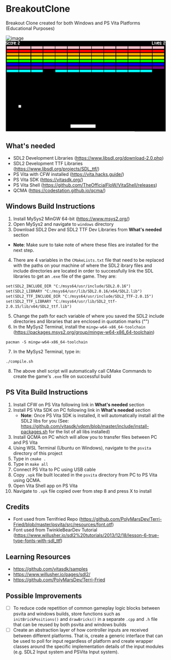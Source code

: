 # BreakoutClone
Breakout Clone created for both Windows and PS Vita Platforms (Educational Purposes)

![image](preview/game_preview.gif)
![image](preview/preview.png)

## What's needed
* SDL2 Development Libraries (https://www.libsdl.org/download-2.0.php)
* SDL2 Development TTF Libraries (https://www.libsdl.org/projects/SDL_ttf/)
* PS Vita with CFW installed (https://vita.hacks.guide/)
* PS Vita SDK (https://vitasdk.org/)
* PS Vita Shell (https://github.com/TheOfficialFloW/VitaShell/releases)
* QCMA (https://codestation.github.io/qcma/)

## Windows Build Instructions
1. Install MySys2 MinGW 64-bit (https://www.msys2.org/)
2. Open MySys2 and navigate to `windows` directory
3. Download SDL2 Dev and SDL2 TTF Dev Libraries from **What's needed** section
  * **Note**: Make sure to take note of where these files are installed for the next step.
4. There are 4 variables in the `CMakeLists.txt` file that need to be replaced with the paths on your machine of where the SDL2 ibrary files and include directories are located in order to successfully link the SDL libraries to get an `.exe` file of the game. They are:
```
set(SDL2_INCLUDE_DIR "C:/msys64/usr/include/SDL2.0.16")
set(SDL2_LIBRARY "C:/msys64/usr/lib/SDL2.0.16/x64/SDL2.lib")
set(SDL2_TTF_INCLUDE_DIR "C:/msys64/usr/include/SDL2_TTF-2.0.15")
set(SDL2_TTF_LIBRARY "C:/msys64/usr/lib/SDL2_ttf-2.0.15/lib/x64/SDL2_ttf.lib")
```
5. Change the path for each variable of where you saved the SDL2 include directories and libraries that are enclosed in quotation marks ("")
6. In the MySys2 Terminal, install the `mingw-w64-x86_64-toolchain` (https://packages.msys2.org/group/mingw-w64-x86_64-toolchain)
```
pacman -S mingw-w64-x86_64-toolchain
```
7. In the MySys2 Terminal, type in:
```
./compile.sh
```
8. The above shell script will automatically call CMake Commands to create the game's `.exe` file on successful build



## PS Vita Build Instructions
1. Install CFW on PS Vita following link in **What's needed** section
2. Install PS Vita SDK on PC following link in **What's needed** section
   * **Note**: Once PS Vita SDK is installed, it will automatically install all the SDL2 libs for you (See: https://github.com/vitasdk/vdpm/blob/master/include/install-packages.sh for the list of all libs installed)
3. Install QCMA on PC which will allow you to transfer files between PC and PS Vita
4. Using WSL Terminal (Ubuntu on Windows), navigate to the `psvita` directory of this project
5. Type in `cmake .`
6. Type in `make all`
7. Connect PS Vita to PC using USB cable
8. Copy `.vpk` file built located in the `psvita` directory from PC to PS Vita using QCMA.
9. Open Vita Shell app on PS Vita
10. Navigate to `.vpk` file copied over from step 8 and press X to install

## Credits
* Font used from Terrifried Repo (https://github.com/PolyMarsDev/Terri-Fried/blob/master/psvita/src/resources/font.otf)
* Font used from TwinkleBearDev Tutorial (https://www.willusher.io/sdl2%20tutorials/2013/12/18/lesson-6-true-type-fonts-with-sdl_ttf)

## Learning Resources
* https://github.com/vitasdk/samples
* https://www.willusher.io/pages/sdl2/
* https://github.com/PolyMarsDev/Terri-Fried


## Possible Improvements
- [ ] To reduce code repetition of common gameplay logic blocks between psvita and windows builds, store functions such as `initBrickPositions()` and `drawBricks()` in a separate `.cpp` and `.h` file that can be reused by both psvita and windows builds
- [ ] Create an abstraction layer of how controller inputs are received between different platforms. That is, create a generic interface that can be used to poll for input regardless of platform and create wrapper classes around the specific implementation details of the input modules (e.g. SDL2 Input system and PSVita Input system).
